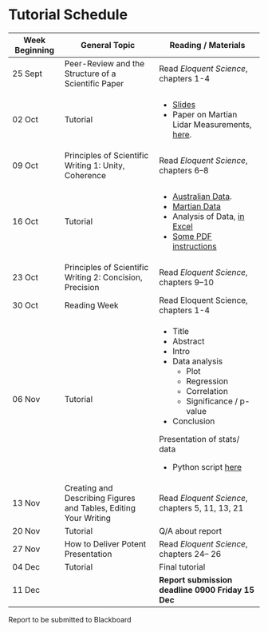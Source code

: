# Tutorial Schedule
| Week Beginning      | General Topic 	| Reading / Materials|
| ----------- | ----------- | ----------- |
| 25 Sept   | Peer-Review and the Structure of a Scientific Paper     | Read *Eloquent Science*, chapters 1-4 | 
| 02 Oct    | Tutorial     | <ul><li> [Slides](material/lecture.ppt) <li> Paper on Martian Lidar Measurements, [here](https://pdf.sciencedirectassets.com/271836/1-s2.0-S0032063311X00089/1-s2.0-S0032063310000772/main.pdf?X-Amz-Security-Token=IQoJb3JpZ2luX2VjEMv%2F%2F%2F%2F%2F%2F%2F%2F%2F%2FwEaCXVzLWVhc3QtMSJGMEQCIALHs8OKsMVA4Tfe3%2FWtHjKcA2AJXKnHJU2w0fFf5pVSAiB8mOu92IezCltxYugl%2B6e%2BxDO9Wvrros6lzP7Ckg4B%2FCq8BQjU%2F%2F%2F%2F%2F%2F%2F%2F%2F%2F8BEAUaDDA1OTAwMzU0Njg2NSIMgLq6vp0LuAPi9dCAKpAFdMRyFOeXr3pcEyNKdlyZxPLkjS5TZyXTAaZ5P%2F0beyS4OQCjO%2BwL8wsAKoNgvdc5av%2BnPW8ZhkNpi7jBUo2jtjdqR3PGx9s%2BR7qgZLphEgpdtDzeLNCWMC%2BD687jYIeDzL1DVO%2BVtgc8MXWLnRpCIcm9DB8iqBIUnNZjXCShZxt7RjwAAzBmhiKMrsSt7%2BhI%2FeJk3fkmryvDR388ytgzn7s5%2FMvCClQM6%2BIj7659xAXMoooJjMZJfjOlhkikP6JXVVjMVgcLlW2oI%2BFrl7gxNhJ%2FsPxnr5u%2F%2B%2BPqM6u5GGvgPuLS%2FjtPXh7fyj4oVDFtNEktRH6LtCCtd22MJoEFME4iGEK9mC7%2FtJzpjbsA5UX2wYvIicz7XuywVpMu%2FHsCQLbRsk5G1MX6%2B5Xg4cFumvYMiNHmS%2BHdDOrTchEX32c2zwOQqsNLgdwNczPX2snJOOmsY967sTBmn2Biql6V2QUeMAe74SVtC6b7xcTzh1VUWRUn4qOZWg%2Bs40lTYQZwCeYTcrVW9xEN4Ajm6YRsSmEo8MPy4uXdojbre%2BFt1bVqrZNP5O%2BIk4undSpmiR7n3qZD7iWsZEsuHZfrOGQpQb6X8gN9%2BRWNVE4FlqIHd6dZLPUIxYRqnySEzH7eZFqRUA%2BbBssBPdboeLAoXeOg2x4TilvLe%2Fo7wyL8o5lugJghnuM4kZQiB7PEfHwvxnYlMZLnFR1xyKcImDrZLFXyIIqHVIYMAoJeEfm7QltDCq%2FBWsrXb8kLdXSyrb1AsFYZZVUGNseH%2F7ejCDRo%2FE3NKfXtFxILoEjT%2BW1E1SyqeakePPg9MoFCm97jK4exVQMH%2BnlWyqh064BaNLQOEHcbsPaPhE0jAeoe%2BMptUhLzjL4wpdSUqQY6sgHYghndL4Mn3V%2BkSmvznv6D0DPyF5AFnGcC%2Bt47SJYxCKBQg%2BYGZg%2BLL2E78NkUfRv7ZzJ0gQ7zZsYmk6084mRPpwul6bO8LkgUyNggmoupH1PwupXN6rQyL3olmzuKKQfOyuKag1GRtZn7i09UqkK7mV3g%2BBlGB6s5EpCcUue5wKs7FqAm7hGMGD8TYAXcEtJ5gzO4YtV3C0JUENIKci1lgv1VBT7E%2BdsqeRZ9pyDuhHhs&X-Amz-Algorithm=AWS4-HMAC-SHA256&X-Amz-Date=20231010T114033Z&X-Amz-SignedHeaders=host&X-Amz-Expires=300&X-Amz-Credential=ASIAQ3PHCVTY5GGRFLXH%2F20231010%2Fus-east-1%2Fs3%2Faws4_request&X-Amz-Signature=b28a4d1ca1906d6b8dd3c49c06cf71c6fb0a90658c8ce2cdd6c04e733354c875&hash=e6c5580215a0b58d9e588fd9317a8aa711976e5ee9ab58ca6526cba8c7fcc51c&host=68042c943591013ac2b2430a89b270f6af2c76d8dfd086a07176afe7c76c2c61&pii=S0032063310000772&tid=spdf-82c67214-3779-40dd-898c-15b219da5b74&sid=6b65be603ffbc04aa21969a685266f210dc3gxrqb&type=client&tsoh=d3d3LnNjaWVuY2VkaXJlY3QuY29t&ua=03075a5050015c5503&rr=813e96d41e9e23fb&cc=gb).  </ul>| 
| 09 Oct    | Principles of Scientific Writing 1: Unity, Coherence     | Read *Eloquent Science*, chapters 6–8 | 
| 16 Oct    | Tutorial     | <ul> <li> [Australian Data](data/AustralianCirrusClouds.csv). <li> [Martian Data](data/martian_clouds.csv)  <li> Analysis of Data, [in Excel](https://www.youtube.com/watch?v=yOPGm7E-iJ4) <li> [Some PDF instructions](material/practical07.pdf) </ul>| 
| 23 Oct    | Principles of Scientific Writing 2: Concision, Precision | Read *Eloquent Science*, chapters 9–10 | 
| 30 Oct    | Reading Week   | Read Eloquent Science, chapters 1-4 | 
| 06 Nov   | Tutorial  | <ul><li>Title<li> Abstract<li> Intro<li> Data analysis <ul> <li>Plot <li> Regression<li> Correlation <li> Significance / p-value </ul> <li> Conclusion </ul> Presentation of stats/ data <ul> <li> Python script [here](python/read_and_plot.py) | 
| 13 Nov    | Creating and Describing Figures and Tables, Editing Your Writing  | Read *Eloquent Science*, chapters 5, 11, 13, 21 | 
| 20 Nov    | Tutorial   | Q/A about report | 
| 27 Nov    | How to Deliver Potent Presentation                    | Read *Eloquent Science*, chapters 24– 26 | 
| 04 Dec    | Tutorial   | Final tutorial | 
| 11 Dec    |    | **Report submission deadline 0900 Friday 15 Dec** | 

Report to be submitted to Blackboard